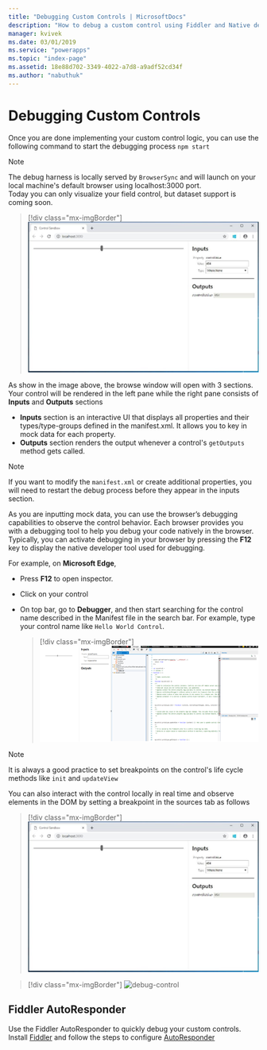 ```yaml
---
title: "Debugging Custom Controls | MicrosoftDocs"
description: "How to debug a custom control using Fiddler and Native debugging"
manager: kvivek
ms.date: 03/01/2019
ms.service: "powerapps"
ms.topic: "index-page"
ms.assetid: 18e88d702-3349-4022-a7d8-a9adf52cd34f
ms.author: "nabuthuk"
---
```

# Debugging Custom Controls

Once you are done implementing your custom control logic, you can use the following command to start the debugging process
`npm start`

> [!NOTE]
> The debug harness is locally served by `BrowserSync` and will launch on your local machine's default browser using localhost:3000 port.  
> Today you can only visualize your field control, but dataset support is coming soon.

> [!div class="mx-imgBorder"]
> ![local-host](media/local-host.png "local host")

As show in the image above, the browse window will open with 3 sections. Your control will be rendered in the left pane while the right pane consists of **Inputs** and **Outputs** sections

  - **Inputs** section is an interactive UI that displays all properties and their types/type-groups defined in the manifest.xml. It allows you to key in mock data for each property. 
  - **Outputs** section renders the output whenever a control's `getOutputs` method gets called.  
 
> [!NOTE]
> If you want to modify the `manifest.xml` or create additional properties, you will need to restart the debug process before they appear in the inputs section.

As you are inputting mock data, you can use the browser’s debugging capabilities to observe the control behavior. Each browser provides you with a debugging tool to help you debug your code natively in the browser. Typically, you can activate debugging in your browser by pressing the **F12** key to display the native developer tool used for debugging.

For example, on **Microsoft Edge**,

- Press **F12** to open inspector.
- Click on your control
- On top bar, go to **Debugger**, and then start searching for the control name described in the Manifest file in the search bar. For example, type your control name like `Hello World Control`.

     > [!div class="mx-imgBorder"]
     > ![debug-control](media/debug-control.png "Debug control")

> [!NOTE]
> It is always a good practice to set breakpoints on the control's life cycle methods like `init` and `updateView`

You can also interact with the control locally in real time and observe elements in the DOM by setting a breakpoint in the sources tab as follows

> [!div class="mx-imgBorder"]
> ![local-host](media/local-host.png "local host")

> [!div class="mx-imgBorder"]
> ![debug-control](media/debug-control1.png "Debug control 1")

## Fiddler AutoResponder

Use the Fiddler AutoResponder to quickly debug your custom controls. Install [Fiddler](https://www.telerik.com/download/fiddler) and follow the steps to configure [AutoResponder](https://docs.microsoft.com/en-us/dynamics365/customer-engagement/developer/streamline-javascript-development-fiddler-autoresponder)

